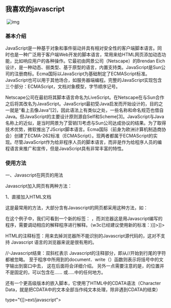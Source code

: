 ##  我喜欢的javascript

​     ![img](https://pic.baike.soso.com/ugc/baikepic2/7957/20170919102641-1495808957_png_1024_1024_30976.jpg/0)

###  基本介绍

JavaScript是一种基于对象和事件驱动并具有相对安全性的客户端脚本语言。同时也是一种广泛用于客户端Web开发的脚本语言，常用来给HTML网页添加动态功能，比如响应用户的各种操作。它最初由网景公司（Netscape）的Brendan Eich设计，是一种动态、弱类型、基于原型的语言，内置支持类。JavaScript是Sun公司的注册商标。Ecma国际以JavaScript为基础制定了ECMAScript标准。JavaScript也可以用于其他场合，如服务器端编程。完整的JavaScript实现包含三个部分：ECMAScript，文档对象模型，字节顺序记号。

Netscape公司在最初将其脚本语言命名为LiveScript。在Netscape在与Sun合作之后将其改名为JavaScript。JavaScript最初受Java启发而开始设计的，目的之一就是“看上去像Java”[2]，因此语法上有类似之处，一些名称和命名规范也借自Java。但JavaScript的主要设计原则源自Self和Scheme[3]。JavaScript与Java名称上的近似，是当时网景为了营销[1]考虑与Sun公司达成协议的结果。为了取得技术优势，微软推出了JScript脚本语言。Ecma国际（前身为欧洲计算机制造商协会）创建了ECMA-262标准（ECMAScript）。现两者都属于ECMAScript的实现。尽管JavaScript作为给非程序人员的脚本语言，而非是作为给程序人员的编程语言来推广和宣传，但是JavaScript具有非常丰富的特性。

###  使用方法

一、Javascript在网页的用法

Javascript加入网页有两种方法：

1、直接加入HTML文档

这是最常用的方法，大部分含有Javascript的网页都采用这种方法，如：

<script language="Javascript">

<!--

 document.writeln("这是Javascript！采用直接插入的方法！");

//-Javascript结束-->

</script>

在这个例子中，我们可看到一个新的标签： ，而浏览器这是用Javascript编写的程序，需要调动相应的解释程序进行解释。（w3c已经建议使用新的标准：)]]>]]>

HTML的注释标签<!--和-->：用来去掉浏览器所不能识别的Javascript源代码的，这对不支持 Javascript 语言的浏览器来说是很有用的。

//-Javascript结束：双斜杠表示 Javascript的注释部分，即从//开始到行尾的字符都被忽略。 至于程序中所用到的document．write（）函数则表示将括号中的文字输出到窗口中去， 这在后面将会详细介绍。 另外一点需要注意的是，的位置并不是固定的，可以包含在...... 或.....中的任何地方。

还有一个更高级版本的嵌入脚本，它使用了HTML中的CDATA语法（Character Data，就是把CDATA中的文本全部当作纯文本处理，除非遇到CDATA的结束）

type="t]]>ext/javascript">

<!--//-->

<!CDATA[[//><!--

 //javascript代码

Javascript 的使用
Javascript 的使用
 //--><!]]>

</script>

2、引用方式

如果已经存在一个Javascript源文件（以js为扩展名），则可以采用这种引用的方式，以提高程序代码的利用率。其基本格式如下：

<script src＝url language="Javascript"></script>

其中的Url就是程序文件的地址。同样的，这样的语句可以放在HTML文档头部或主体的任何部分。 如果要实现“直接插入方式”中所举例子的效果，可以首先创建一个Javascript源代码文件“Script.js”，其内容如下：

document.writeln("这是Javascript！采用直接插入的方法！");

在网页中可以这样调用程序：<script src＝"Script.js" language="Javascript"></script> 。

###  相关特性

相关特性

面向对象性

javascript
javascript
javascript中并没有类的概念，但是javascript使用了一种叫“原型化继承”的模型，而且javascript中也有作用域、闭包、继承、上下文对象等概念

作用域

作用域是指变量存在的域，在文档中的javascript脚本的作用域都是window。在javascript，function和let分隔作用域

例如下面这个作用域的例子：

var myVariable="outside";

function myFunction(){

var myVariable="inside";

alert(myVariable);

}

myFunction();

alert(myVariable);

结果会是先弹出内容为“inside”的对话框，然后弹出内容为“outside”的对话框，这就是function建立了一个作用域，而第一次提示的是myFunction作用域内的myVariable

下面是一个let控制作用域的例子：

var myVariable="outside";

let(myVarialbe="inside") alert(myVariable); // inside

alert(myVariable); // outside

let语句是在javascript 1.7中加入的

闭包

闭包也和作用域有关，它指的就是一个封闭的作用域（拥有外部变量，函数无法访问的变量和函数），一般都是用一个匿名函数来做成闭包的

(function(){

var myVariable="private",

})();

alert(myVariable); // undefined

上下文对象

上下文对象指的就是this对象。它是一个只能读取而不能直接赋值的对象（就是你只能对this拥有的属性和方法赋值）。上下文对象在javascript可以说发挥的淋漓尽致。

如果你在一个对象（Object）中使用this，指的就是这个对象

var obj={

getThis:function(){

return this;

}

};

alert(obj.getThis===obj); // true

同样的，在作用域中已经提到过文档中javascript对象都属于window，那么下面这个例子

alert(window===this);

也将提示true。

上下文对象在事件侦听器中指的就是发生事件的对象

document.body.addEventListener('click',function(){

alert(this===document.body); // true

},false);

this在构造函数中则是指实例

function Person(name){

thisname=name;

}

var Sam=new Persom();

这里this指的就是Sam。





